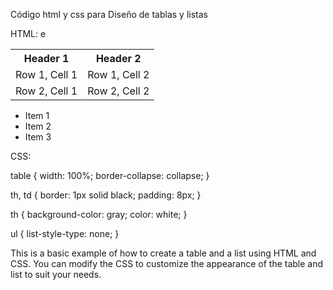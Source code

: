 Código html y css para Diseño de tablas y listas

HTML:
e
<table>
  <tr>
    <th>Header 1</th>
    <th>Header 2</th>
  </tr>
  <tr>
    <td>Row 1, Cell 1</td>
    <td>Row 1, Cell 2</td>
  </tr>
  <tr>
    <td>Row 2, Cell 1</td>
    <td>Row 2, Cell 2</td>
  </tr>
</table>

<ul>
  <li>Item 1</li>
  <li>Item 2</li>
  <li>Item 3</li>
</ul>

CSS:

table {
  width: 100%;
  border-collapse: collapse;
}

th, td {
  border: 1px solid black;
  padding: 8px;
}

th {
  background-color: gray;
  color: white;
}

ul {
  list-style-type: none;
}

This is a basic example of how to create a table and a list using HTML and CSS. You can modify the CSS to customize the appearance of the table and list to suit your needs.
